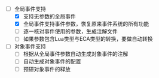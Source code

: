 - [ ] 全局事件支持
  - [x] 支持无参数的全局事件
  - [x] 全局事件支持事件参数，恢复原来事件系统的所有功能
  - [ ] 逐一核对事件使用的参数，生成注解文件
  - [ ] 如果参数包含Lua类型与ECA类型的转换，要做自动转换
- [ ] 对象事件支持
  - [ ] 根据从全局事件参数自动生成对象事件的注解
  - [ ] 自动生成对象事件的配置
  - [ ] 预研对象事件的释放
